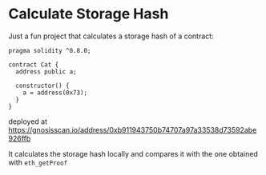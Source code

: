# Calculate Storage Hash

Just a fun project that calculates a storage hash of a contract:

```solidity
pragma solidity ^0.8.0;

contract Cat {
  address public a;

  constructor() {
    a = address(0x73);
  }
}
```

deployed at https://gnosisscan.io/address/0xb911943750b74707a97a33538d73592abe926ffb

It calculates the storage hash locally and compares it with the one obtained with `eth_getProof`
